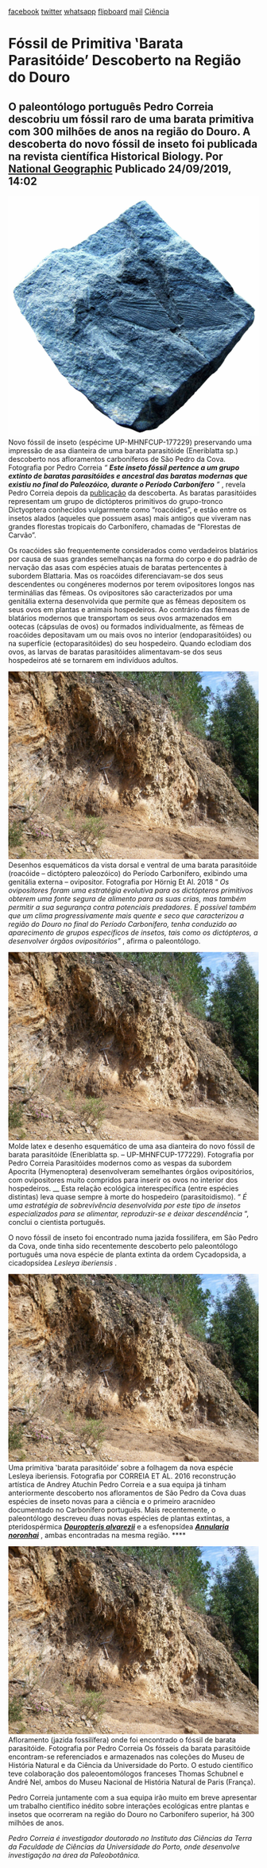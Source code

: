 [facebook](https://www.facebook.com/sharer/sharer.php?u=https%3A%2F%2Fwww.natgeo.pt%2Fciencia%2F2019%2F09%2Ffossil-de-primitiva-barata-parasitoide-descoberto-na-regiao-do-douro) [twitter](https://twitter.com/share?url=https%3A%2F%2Fwww.natgeo.pt%2Fciencia%2F2019%2F09%2Ffossil-de-primitiva-barata-parasitoide-descoberto-na-regiao-do-douro&via=natgeo&text=F%C3%B3ssil%20de%20Primitiva%20%E2%80%9BBarata%20Parasit%C3%B3ide%E2%80%99%20Descoberto%20na%20Regi%C3%A3o%20do%20Douro) [whatsapp](https://web.whatsapp.com/send?text=https%3A%2F%2Fwww.natgeo.pt%2Fciencia%2F2019%2F09%2Ffossil-de-primitiva-barata-parasitoide-descoberto-na-regiao-do-douro) [flipboard](https://share.flipboard.com/bookmarklet/popout?v=2&title=F%C3%B3ssil%20de%20Primitiva%20%E2%80%9BBarata%20Parasit%C3%B3ide%E2%80%99%20Descoberto%20na%20Regi%C3%A3o%20do%20Douro&url=https%3A%2F%2Fwww.natgeo.pt%2Fciencia%2F2019%2F09%2Ffossil-de-primitiva-barata-parasitoide-descoberto-na-regiao-do-douro) [mail](mailto:?subject=NatGeo&body=https%3A%2F%2Fwww.natgeo.pt%2Fciencia%2F2019%2F09%2Ffossil-de-primitiva-barata-parasitoide-descoberto-na-regiao-do-douro%20-%20F%C3%B3ssil%20de%20Primitiva%20%E2%80%9BBarata%20Parasit%C3%B3ide%E2%80%99%20Descoberto%20na%20Regi%C3%A3o%20do%20Douro) [Ciência](https://www.natgeo.pt/ciencia) 
# Fóssil de Primitiva ‛Barata Parasitóide’ Descoberto na Região do Douro 
## O paleontólogo português Pedro Correia descobriu um fóssil raro de uma barata primitiva com 300 milhões de anos na região do Douro. A descoberta do novo fóssil de inseto foi publicada na revista científica Historical Biology. Por [National Geographic](https://www.natgeo.pt/autor/national-geographic) Publicado 24/09/2019, 14:02 
![Novo fóssil de inseto (espécime UP-MHNFCUP-177229) preservando uma impressão de asa dianteira de uma barata parasitóide ...](img/files_styles_image_00_public_figura_01_0.jpg)
Novo fóssil de inseto (espécime UP-MHNFCUP-177229) preservando uma impressão de asa dianteira de uma barata parasitóide (Eneriblatta sp.) descoberto nos afloramentos carboníferos de São Pedro da Cova. Fotografia por Pedro Correia _“ **Este inseto fóssil pertence a um grupo extinto de baratas parasitóides e ancestral das baratas modernas que existiu no final do Paleozóico, durante o Período Carbonífero** ”_ , revela Pedro Correia depois da [publicação](https://www.tandfonline.com/doi/abs/10.1080/08912963.2019.1661407?fbclid=IwAR1VQ6S2-kwRog-JY9WYgElz1P6R9JQjZd7RntMNZOuUY95DA3GymQGmgOE&journalCode=ghbi20) da descoberta. As baratas parasitóides representam um grupo de dictópteros primitivos do grupo-tronco Dictyoptera conhecidos vulgarmente como “roacóides”, e estão entre os insetos alados (aqueles que possuem asas) mais antigos que viveram nas grandes florestas tropicais do Carbonífero, chamadas de “Florestas de Carvão”. 

Os roacóides são frequentemente considerados como verdadeiros blatários por causa de suas grandes semelhanças na forma do corpo e do padrão de nervação das asas com espécies atuais de baratas pertencentes à subordem Blattaria. Mas os roacóides diferenciavam-se dos seus descendentes ou congéneres modernos por terem ovipositores longos nas terminálias das fêmeas. Os ovipositores são caracterizados por uma genitália externa desenvolvida que permite que as fêmeas depositem os seus ovos em plantas e animais hospedeiros. Ao contrário das fêmeas de blatários modernos que transportam os seus ovos armazenados em ootecas (cápsulas de ovos) ou formados individualmente, as fêmeas de roacóides depositavam um ou mais ovos no interior (endoparasitóides) ou na superfície (ectoparasitóides) do seu hospedeiro. Quando eclodiam dos ovos, as larvas de baratas parasitóides alimentavam-se dos seus hospedeiros até se tornarem em indivíduos adultos. 

![Desenhos esquemáticos da vista dorsal e ventral de uma barata parasitóide (roacóide – dictóptero paleozóico) do ...](img/files_styles_image_00_public_figura_0.jpg)
Desenhos esquemáticos da vista dorsal e ventral de uma barata parasitóide (roacóide – dictóptero paleozóico) do Período Carbonífero, exibindo uma genitália externa – ovipositor. Fotografia por Hörnig Et Al. 2018 “ _Os ovipositores foram uma estratégia evolutiva para os dictópteros primitivos obterem uma fonte segura de alimento para as suas crias, mas também permitir a sua segurança contra potenciais predadores. É possível também que um clima progressivamente mais quente e seco que caracterizou a região do Douro no final do Período Carbonífero, tenha conduzido ao aparecimento de grupos específicos de insetos, tais como os dictópteros, a desenvolver órgãos ovipositórios”_ , afirma o paleontólogo. 

![Molde latex e desenho esquemático de uma asa dianteira do novo fóssil de barata parasitóide (Eneriblatta ...](img/files_styles_image_00_public_figura_0.jpg)
Molde latex e desenho esquemático de uma asa dianteira do novo fóssil de barata parasitóide (Eneriblatta sp. – UP-MHNFCUP-177229). Fotografia por Pedro Correia Parasitóides modernos como as vespas da subordem Apocrita (Hymenoptera) desenvolveram semelhantes órgãos ovipositórios, com ovipositores muito compridos para inserir os ovos no interior dos hospedeiros. __ Esta relação ecológica interespecífica (entre espécies distintas) leva quase sempre à morte do hospedeiro (parasitoidismo). “ _É uma estratégia de sobrevivência desenvolvida por este tipo de insetos especializados para se alimentar, reproduzir-se e deixar descendência_ ”, conclui o cientista português. 

O novo fóssil de inseto foi encontrado numa jazida fossilífera, em São Pedro da Cova, onde tinha sido recentemente descoberto pelo paleontólogo português uma nova espécie de planta extinta da ordem Cycadopsida, a cicadopsídea _Lesleya iberiensis_ . 

![Uma primitiva ‛barata parasitóide’ sobre a folhagem da nova espécie Lesleya iberiensis. ](img/files_styles_image_00_public_figura_0.jpg)
Uma primitiva ‛barata parasitóide’ sobre a folhagem da nova espécie Lesleya iberiensis. Fotografia por CORREIA ET AL. 2016 reconstrução artística de Andrey Atuchin Pedro Correia e a sua equipa já tinham anteriormente descoberto nos afloramentos de São Pedro da Cova duas espécies de inseto novas para a ciência e o primeiro aracnídeo documentado no Carbonífero português. Mais recentemente, o paleontólogo descreveu duas novas espécies de plantas extintas, a pteridospérmica **_[Douropteris alvarezii](https://www.natgeo.pt/ciencia/2018/09/nova-planta-fossil-descoberta-em-sao-pedro-da-cova)_** e a esfenopsídea **_[Annularia noronhai](https://www.natgeo.pt/ciencia/2019/05/nova-especie-de-planta-fossil-descoberta-na-regiao-do-douro)_** , ambas encontradas na mesma região. **** 

![Afloramento (jazida fossilífera) onde foi encontrado o fóssil de barata parasitóide. ](img/files_styles_image_00_public_figura_0.jpg)
Afloramento (jazida fossilífera) onde foi encontrado o fóssil de barata parasitóide. Fotografia por Pedro Correia Os fósseis da barata parasitóide encontram-se referenciados e armazenados nas coleções do Museu de História Natural e da Ciência da Universidade do Porto. O estudo científico teve colaboração dos paleoentomólogos franceses Thomas Schubnel e André Nel, ambos do Museu Nacional de História Natural de Paris (França). 

Pedro Correia juntamente com a sua equipa irão muito em breve apresentar um trabalho científico inédito sobre interações ecológicas entre plantas e insetos que ocorreram na região do Douro no Carbonífero superior, há 300 milhões de anos. 

_Pedro Correia é investigador doutorado no Instituto das Ciências da Terra da Faculdade de Ciências da Universidade do Porto, onde desenvolve investigação na área da Paleobotânica._ 

